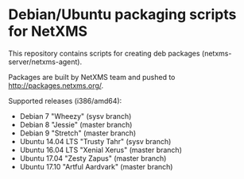 # Debian/Ubuntu packaging scripts for NetXMS

This repository contains scripts for creating deb packages (netxms-server/netxms-agent).

Packages are built by NetXMS team and pushed to http://packages.netxms.org/.

Supported releases (i386/amd64):
 * Debian 7 "Wheezy" (sysv branch)
 * Debian 8 "Jessie" (master branch)
 * Debian 9 "Stretch" (master branch)
 * Ubuntu 14.04 LTS "Trusty Tahr" (sysv branch)
 * Ubuntu 16.04 LTS "Xenial Xerus" (master branch)
 * Ubuntu 17.04 "Zesty Zapus" (master branch)
 * Ubuntu 17.10 "Artful Aardvark" (master branch)
